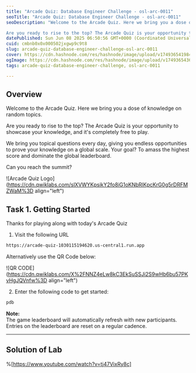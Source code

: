 ```yaml
---
title: "Arcade Quiz: Database Engineer Challenge - osl-arc-0011"
seoTitle: "Arcade Quiz: Database Engineer Challenge - osl-arc-0011"
seoDescription: "Welcome to the Arcade Quiz. Here we bring you a dose of knowledge on random topics.

Are you ready to rise to the top? The Arcade Quiz is your opportunity t"
datePublished: Sun Jun 08 2025 06:50:56 GMT+0000 (Coordinated Universal Time)
cuid: cmbnb0x0x000502jxgwp9c9t8
slug: arcade-quiz-database-engineer-challenge-osl-arc-0011
cover: https://cdn.hashnode.com/res/hashnode/image/upload/v1749365419847/f2b549b6-a691-4734-8149-1dbafdff96eb.png
ogImage: https://cdn.hashnode.com/res/hashnode/image/upload/v1749365436006/6d4fbc62-a96e-491f-b134-0c7919177b55.png
tags: arcade-quiz-database-engineer-challenge, osl-arc-0011

---
```


## Overview

Welcome to the Arcade Quiz. Here we bring you a dose of knowledge on random topics.

Are you ready to rise to the top? The Arcade Quiz is your opportunity to showcase your knowledge, and it's completely free to play.

We bring you topical questions every day, giving you endless opportunities to prove your knowledge on a global scale. Your goal? To amass the highest score and dominate the global leaderboard.

Can you reach the summit?

![Arcade Quiz Logo](https://cdn.qwiklabs.com/slXVWYKpsikY2fo8iG1oKNbRlKpcKrG0g5rDRFMZWaM%3D align="left")

## Task 1. Getting Started

Thanks for playing along with today's Arcade Quiz

1. Visit the following URL
    

```apache
https://arcade-quiz-1030115194620.us-central1.run.app
```

Alternatively use the QR Code below:

![QR CODE](https://cdn.qwiklabs.com/X%2FNNZ4eLw8kC3EkSuSSJi2S9wHb6bu57PKvHgJQVnfw%3D align="left")

2. Enter the following code to get started:
    

```apache
pdb
```

**Note:**  
The game leaderboard will automatically refresh with new participants. Entries on the leaderboard are reset on a regular cadence.

---

## Solution of Lab

%[https://www.youtube.com/watch?v=tj47VixRy8c]